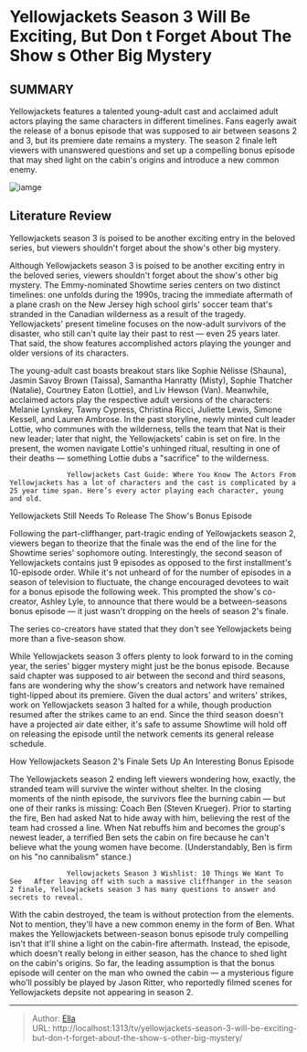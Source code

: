 # Yellowjackets Season 3 Will Be Exciting, But Don t Forget About The Show s Other Big Mystery


## SUMMARY 



  Yellowjackets features a talented young-adult cast and acclaimed adult actors playing the same characters in different timelines.   Fans eagerly await the release of a bonus episode that was supposed to air between seasons 2 and 3, but its premiere date remains a mystery.   The season 2 finale left viewers with unanswered questions and set up a compelling bonus episode that may shed light on the cabin&#39;s origins and introduce a new common enemy.  

![iamge](https://static1.srcdn.com/wordpress/wp-content/uploads/2024/01/yellowjackets-season-3-exciting-bonus-episode-mystery.jpg)

## Literature Review
Yellowjackets season 3 is poised to be another exciting entry in the beloved series, but viewers shouldn&#39;t forget about the show&#39;s other big mystery.




Although Yellowjackets season 3 is poised to be another exciting entry in the beloved series, viewers shouldn&#39;t forget about the show&#39;s other big mystery. The Emmy-nominated Showtime series centers on two distinct timelines: one unfolds during the 1990s, tracing the immediate aftermath of a plane crash on the New Jersey high school girls&#39; soccer team that&#39;s stranded in the Canadian wilderness as a result of the tragedy. Yellowjackets&#39; present timeline focuses on the now-adult survivors of the disaster, who still can&#39;t quite lay their past to rest — even 25 years later. That said, the show features accomplished actors playing the younger and older versions of its characters.




The young-adult cast boasts breakout stars like Sophie Nélisse (Shauna), Jasmin Savoy Brown (Taissa), Samantha Hanratty (Misty), Sophie Thatcher (Natalie), Courtney Eaton (Lottie), and Liv Hewson (Van). Meanwhile, acclaimed actors play the respective adult versions of the characters: Melanie Lynskey, Tawny Cypress, Christina Ricci, Juliette Lewis, Simone Kessell, and Lauren Ambrose. In the past storyline, newly minted cult leader Lottie, who communes with the wilderness, tells the team that Nat is their new leader; later that night, the Yellowjackets&#39; cabin is set on fire. In the present, the women navigate Lottie&#39;s unhinged ritual, resulting in one of their deaths — something Lottie dubs a &#34;sacrifice&#34; to the wilderness.

                  Yellowjackets Cast Guide: Where You Know The Actors From   Yellowjackets has a lot of characters and the cast is complicated by a 25 year time span. Here’s every actor playing each character, young and old.    





 Yellowjackets Still Needs To Release The Show&#39;s Bonus Episode 
          

Following the part-cliffhanger, part-tragic ending of Yellowjackets season 2, viewers began to theorize that the finale was the end of the line for the Showtime series&#39; sophomore outing. Interestingly, the second season of Yellowjackets contains just 9 episodes as opposed to the first installment&#39;s 10-episode order. While it&#39;s not unheard of for the number of episodes in a season of television to fluctuate, the change encouraged devotees to wait for a bonus episode the following week. This prompted the show&#39;s co-creator, Ashley Lyle, to announce that there would be a between-seasons bonus episode — it just wasn&#39;t dropping on the heels of season 2&#39;s finale.



The series co-creators have stated that they don&#39;t see Yellowjackets being more than a five-season show.







While Yellowjackets season 3 offers plenty to look forward to in the coming year, the series&#39; bigger mystery might just be the bonus episode. Because said chapter was supposed to air between the second and third seasons, fans are wondering why the show&#39;s creators and network have remained tight-lipped about its premiere. Given the dual actors&#39; and writers&#39; strikes, work on Yellowjackets season 3 halted for a while, though production resumed after the strikes came to an end. Since the third season doesn&#39;t have a projected air date either, it&#39;s safe to assume Showtime will hold off on releasing the episode until the network cements its general release schedule.



 How Yellowjackets Season 2&#39;s Finale Sets Up An Interesting Bonus Episode 
          

The Yellowjackets season 2 ending left viewers wondering how, exactly, the stranded team will survive the winter without shelter. In the closing moments of the ninth episode, the survivors flee the burning cabin — but one of their ranks is missing: Coach Ben (Steven Krueger). Prior to starting the fire, Ben had asked Nat to hide away with him, believing the rest of the team had crossed a line. When Nat rebuffs him and becomes the group&#39;s newest leader, a terrified Ben sets the cabin on fire because he can&#39;t believe what the young women have become. (Understandably, Ben is firm on his &#34;no cannibalism&#34; stance.)




                  Yellowjackets Season 3 Wishlist: 10 Things We Want To See   After leaving off with such a massive cliffhanger in the season 2 finale, Yellowjackets season 3 has many questions to answer and secrets to reveal.     

With the cabin destroyed, the team is without protection from the elements. Not to mention, they&#39;ll have a new common enemy in the form of Ben. What makes the Yellowjackets between-season bonus episode truly compelling isn&#39;t that it&#39;ll shine a light on the cabin-fire aftermath. Instead, the episode, which doesn&#39;t really belong in either season, has the chance to shed light on the cabin&#39;s origins. So far, the leading assumption is that the bonus episode will center on the man who owned the cabin — a mysterious figure who&#39;ll possibly be played by Jason Ritter, who reportedly filmed scenes for Yellowjackets depsite not appearing in season 2.



---

> Author: [Ella](https://instagram.hk.cn/)  
> URL: http://localhost:1313/tv/yellowjackets-season-3-will-be-exciting-but-don-t-forget-about-the-show-s-other-big-mystery/  

